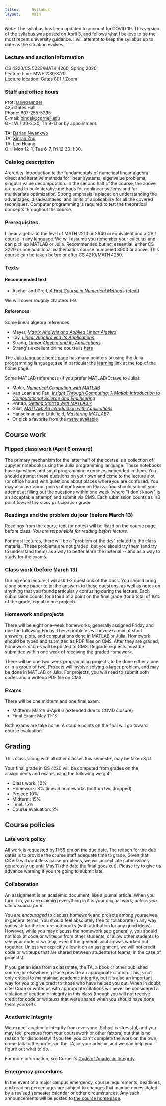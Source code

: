 ```yaml
---
title:      Syllabus
layout:     main
---
```


*Note*: The syllabus has been updated to account for COVID 19.  This
version of the syllabus was posted on April 3, and follows what I
believe to be the most recent university guidance.  I will attempt to
keep the syllabus up to date as the situation evolves.

### Lecture and section information

CS 4220/CS 5223/MATH 4260, Spring 2020  
Lecture time: MWF 2:30-3:20  
Lecture location: Gates G01 / Zoom

### Staff and office hours

Prof: [David Bindel](http://www.cs.cornell.edu/~bindel)  
425 Gates Hall  
Phone: 607-255-5395  
E-mail: bindel@cornell.edu  
OH: W 1:30-2:30, Th 9-10 or by appointment.

TA: [Darian Nwankwo](http://www.cs.cornell.edu/~don/)  
TA: [Xinran Zhu](https://www.cam.cornell.edu/research/grad-students/jessie-xinraan-zhu)  
TA: Leo Huang  
OH: Mon 12-1, Tue 6-7, Fri 12:30-1:30.

### Catalog description

4 credits.  Introduction to the fundamentals of numerical
linear algebra: direct and iterative methods for linear systems,
eigenvalue problems, singular value decomposition. In the second half
of the course, the above are used to build iterative methods for
nonlinear systems and for multivariate optimization. Strong emphasis
is placed on understanding the advantages, disadvantages, and limits
of applicability for all the covered techniques. Computer programming
is required to test the theoretical concepts throughout the
course.

[cs4210]: http://www.cs.cornell.edu/Courses/CS4210/2014fa/

### Prerequisites

Linear algebra at the level of MATH 2210 or 2940
or equivalent and a CS 1 course in any language.  We will assume you
remember your calculus and can pick up MATLAB or Julia.  Recommended but not
essential: either CS 3220 or one additional mathematics course 
numbered 3000 or above.
This course can be taken before or after CS 4210/MATH 4250.

### Texts

#### Recommended text

- Ascher and Greif, [_A First Course in Numerical Methods_][ag] ([etext][age])

We will cover roughly chapters 1-9.

#### References

Some linear algebra references:

- Meyer, [_Matrix Analysis and Applied Linear Algebra_][meyer]
- Lay, [_Linear Algebra and its Applications_][lay]
- Strang, [_Linear Algebra and its Applications_][strang]
- Strang's excellent online course is [here][strangocw]

The [Julia language home page](http://julialang.org/) has many pointers
to using the Julia programming language; see in particular the
[learning](http://julialang.org/learning/) link at the top of the
home page.

Some MATLAB references (if you prefer MATLAB/Octave to Julia):

- Moler, [_Numerical Computing with MATLAB_][ncm]
- Van Loan and Fan,
  [_Insight Through Computing: A Matlab Introduction to Computational Science and Engineering_][itc]
- Pratap, [_Getting Started with MATLAB 7_][pratap]
- Gilat, [_MATLAB: An Introduction with Applications_][gilat]
- Hanselman and Littlefield, [_Mastering MATLAB7_][hanselman]
- Or pick a favorite from the [many available][mathworks-books]


[ag]: http://bookstore.siam.org/cs07/
[age]: http://epubs.siam.org/doi/book/10.1137/9780898719987

[meyer]: http://www.amazon.com/gp/product/0898714540/qid=1137779618/sr=2-1/ref=pd_bbs_b_2_1/002-5247186-8320001
[lay]: http://www.amazon.com/Linear-Algebra-Its-Applications-Edition/dp/0321385179
[strang]: http://www.amazon.com/gp/product/0155510053/qid=1137779745/sr=2-1/ref=pd_bbs_b_2_1/002-5247186-8320001
[strangocw]: http://ocw.mit.edu/courses/mathematics/18-06sc-linear-algebra-fall-2011/

[ncm]: http://www.mathworks.com/moler/index_ncm.html
[itc]: http://www.ec-securehost.com/SIAM/OT117.html
[pratap]: http://www.amazon.com/gp/product/0195179374/qid=1137779327/sr=8-1/ref=pd_bbs_1/002-5247186-8320001
[gilat]: http://www.amazon.com/MATLAB-Introduction-Applications-Amos-Gilat/dp/0470108770/
[hanselman]: http://www.amazon.com/Mastering-MATLAB-Duane-C-Hanselman/dp/0131430181/
[mathworks-books]: http://www.mathworks.com/support/books/index_by_categorytitle.html?category=17

## Course work

### Flipped class work (April 6 onward)

The primary mechanism for the latter half of the course is a
collection of Jupyter notebooks using the Julia programming
language.  These notebooks have questions and small programming
exercises embedded in them.  You should attempt these questions
on your own and come to the lecture slot (or office hours)
with questions about places where you are confused.  You may also
ask about points of confusion on Piazza.  You should submit your
attempt at filling out the questions within one week (where "I don't
know" is an acceptable attempt) and submit via CMS.  Each submission
counts as 1/3 point toward the class participation grade.

### Readings and the problem du jour (before March 13)

Readings from the course text (or notes) will be listed on the course
page before class.  *You are responsible for reading before lecture*.

For most lectures, there will be a "problem of the day" related to
the class material.  These problems are not graded, but you should
try them (and try to understand them) as a way to better learn the
material -- and as a way to study for the exams.

### Class work (before March 13)

During each lecture, I will ask 1-2 questions of the class.  You
should bring along some paper to jot the answers to these questions,
as well as notes on anything that you found particularly confusing
during the lecture.  Each submission counts for a third of a point
on the final grade (for a total of 10% of the grade, equal to one project).

### Homework and projects

There will be eight one-week homeworks, generally assigned Friday and due the
following Friday.  These problems will involve a mix of short answers,
plots, and computations done in MATLAB or Julia. Homework should be
typed and submitted as PDF files on CMS.  After they are graded,
homework scores will be posted to CMS.  Regrade requests must be
submitted within one week of receiving the graded homework.

There will be one two-week programming projects, to be done either
alone or in a group of two.  Projects will involve solving a larger
problem, and may be done in MATLAB or Julia.  For projects,
you will need to submit both codes and a writeup PDF file on CMS.

### Exams

There will be one midterm and one final exam:

 - Midterm: March 6-April 6 (extended due to COVID closure)
 - Final Exam: May 11-18

Both exams are take home.  A couple points on the final will go
toward course evaluation.

## Grading

This class, along with all other classes this semester, may be taken S/U.

Your final grade in CS 4220 will be computed from grades on the
assignments and exams using the following weights:

 - Class work: 10%
 - Homework: 8% times 6 homeworks (bottom two dropped)
 - Project: 10%
 - Midterm: 15%
 - Final: 15%
 - Course evaluation: 2%

## Course policies

### Late work policy

All work is requested by 11:59 pm on the due date.  The reason for the due
dates is to provide the course staff adequate time to grade.
Given that COVID will doubtless cause problems, we will accept
late submissions generously up until May 11 (the date the final goes
out).  Please try to give us advance warning if you are going to
submit late.

### Collaboration

An assignment is an academic document, like a journal article.
When you turn it in, you are claiming everything in it is your
original work, *unless you cite a source for it*.

You are *encouraged* to discuss homework and projects among yourselves
in general terms.  You should feel absolutely free to collaborate in
any way you wish for the lecture notebooks (with attribution for any
good ideas).  However, while you may discuss the homework sets
generally, you should not look at code or writeups from other
students, or allow other students to see your code or writeup, even if
the general solution was worked out together.  Unless we explicitly
allow it on an assignment, we will not credit code or writeups that
are shared between students (or teams, in the case of projects).

If you get an idea from a classmate, the TA, a book or other published
source, or elsewhere, please provide an appropriate citation.  This is
not only critical to maintaining academic integrity, but it is also an
important way for you to give credit to those who have helped you out.
When in doubt, cite!  Code or writeups with appropriate citations will
never be considered a violation of academic integrity in this class
(though you will not receive credit for code or writeups that were
shared when you should have done them yourself).

### Academic Integrity

We expect academic integrity from everyone.  School is stressful,
and you may feel pressure from your coursework or other factors,
but that is no reason for dishonesty!  If you feel you can't complete
the work on the own, come talk to the professor, the TA, or your advisor,
and we can help you figure out what to do.

For more information, see Cornell's
[Code of Academic Integrity](http://cuinfo.cornell.edu/Academic/AIC.html).

### Emergency procedures

In the event of a major campus emergency, course requirements, deadlines, and
grading percentages are subject to changes that may be necessitated by a
revised semester calendar or other circumstances.  Any such announcements will
be posted to [the course home page](index.html).

